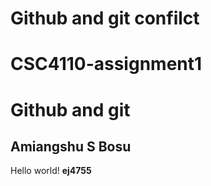 # Github and git confilct
# CSC4110-assignment1
# Github and git
## Amiangshu S Bosu
Hello world!
**ej4755**
